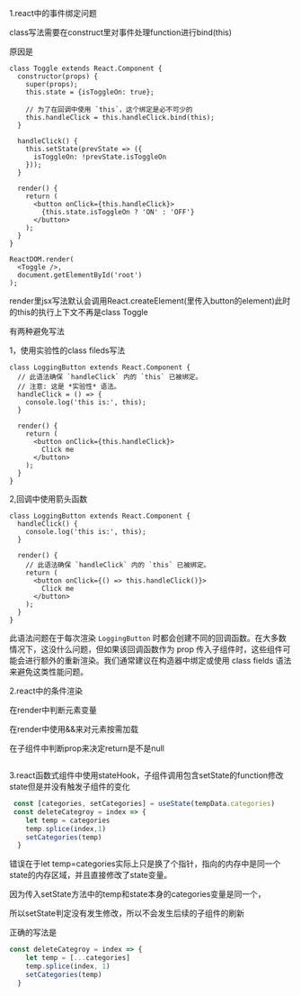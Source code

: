 1.react中的事件绑定问题

class写法需要在construct里对事件处理function进行bind(this)

原因是

```react
class Toggle extends React.Component {
  constructor(props) {
    super(props);
    this.state = {isToggleOn: true};

    // 为了在回调中使用 `this`，这个绑定是必不可少的
    this.handleClick = this.handleClick.bind(this);
  }

  handleClick() {
    this.setState(prevState => ({
      isToggleOn: !prevState.isToggleOn
    }));
  }

  render() {
    return (
      <button onClick={this.handleClick}>
        {this.state.isToggleOn ? 'ON' : 'OFF'}
      </button>
    );
  }
}

ReactDOM.render(
  <Toggle />,
  document.getElementById('root')
);
```

render里jsx写法默认会调用React.createElement(里传入button的element)此时的this的执行上下文不再是class Toggle

有两种避免写法

1，使用实验性的class fileds写法

```react
class LoggingButton extends React.Component {
  // 此语法确保 `handleClick` 内的 `this` 已被绑定。
  // 注意: 这是 *实验性* 语法。
  handleClick = () => {
    console.log('this is:', this);
  }

  render() {
    return (
      <button onClick={this.handleClick}>
        Click me
      </button>
    );
  }
}
```

2,回调中使用箭头函数

```react
class LoggingButton extends React.Component {
  handleClick() {
    console.log('this is:', this);
  }

  render() {
    // 此语法确保 `handleClick` 内的 `this` 已被绑定。
    return (
      <button onClick={() => this.handleClick()}>
        Click me
      </button>
    );
  }
}
```

此语法问题在于每次渲染 `LoggingButton` 时都会创建不同的回调函数。在大多数情况下，这没什么问题，但如果该回调函数作为 prop 传入子组件时，这些组件可能会进行额外的重新渲染。我们通常建议在构造器中绑定或使用 class fields 语法来避免这类性能问题。



2.react中的条件渲染

在render中判断元素变量

在render中使用&&来对元素按需加载

在子组件中判断prop来决定return是不是null

```

```

3.react函数式组件中使用stateHook，子组件调用包含setState的function修改state但是并没有触发子组件的变化

```js
 const [categories, setCategories] = useState(tempData.categories)
 const deleteCategroy = index => {
    let temp = categories
    temp.splice(index,1)
    setCategories(temp)
  }
```

错误在于let temp=categories实际上只是换了个指针，指向的内存中是同一个state的内存区域，并且直接修改了state变量。

因为传入setState方法中的temp和state本身的categories变量是同一个，

所以setState判定没有发生修改，所以不会发生后续的子组件的刷新

正确的写法是

```ts
const deleteCategroy = index => {
    let temp = [...categories]
    temp.splice(index, 1)
    setCategories(temp)
  }
```

